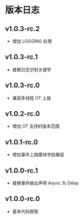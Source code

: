 # 版本日志

## v1.0.3-rc.2

- 增加 LOGGING 处理

## v1.0.3-rc.1

- 替换日志识别关键字

## v1.0.3-rc.0

- 兼容多线程 OT 上报

## v1.0.2-rc.0

- 增加 OT 支持的版本范围

## v1.0.1-rc.0

- 增加事件上报模块字段兼容

## v1.0.0-rc.1

- 替换事件输出声明 Async 为 Delay

## v1.0.0-rc.0

- 基本代码框架